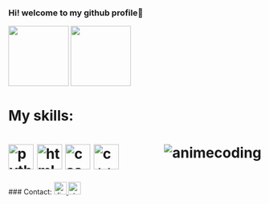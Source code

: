 ### Hi! welcome to my github profile👋

<!--
**BrenoCipolli/BrenoCipolli** is a ✨ _special_ ✨ repository because its `README.md` (this file) appears on your GitHub profile.
-->
<div>
  <img height='120cm' src='https://github-readme-stats.vercel.app/api?username=BrenoCipolli&show_icons=true&theme=dracula&include_all_commits=true&count_private=true'/>
  <img height='120cm' src='https://github-readme-stats.vercel.app/api/top-langs/?username=BrenoCipolli&layout=compact&langs_count=16&theme=dracula'/>
<div>
<h1> My skills:<h1>
  <img height='50cm' alt="python" src = "https://cdn.jsdelivr.net/gh/devicons/devicon/icons/python/python-original.svg">
  <img height="50cm" alt="html5" src="https://cdn.jsdelivr.net/gh/devicons/devicon/icons/html5/html5-original.svg">
  <img height="50cm" alt="css" src="https://cdn.jsdelivr.net/gh/devicons/devicon/icons/css3/css3-original.svg">
  <img height="50cm" alt="c++" src="https://cdn.jsdelivr.net/gh/devicons/devicon/icons/cplusplus/cplusplus-original.svg">
   <img align="right" alt="animecoding" src="https://cdn.discordapp.com/avatars/852901991722123274/a_56cfbc71b411f5940e17546bb38471f8.gif">
</div>
<div>
### Contact: 
<a href="https://discordapp.com/users/848646514003673139" target="_blank"><img height='25cm' alt="discord" src = "https://img.shields.io/badge/Discord-7289DA?style=for-the-badge&logo=discord&logoColor=white">
<a href="https://pt.stackoverflow.com/users/253238/brenocipolli" target="_blank"><img height='25cm' alt="stackoverflow" src = "https://img.shields.io/badge/Stack_Overflow-FE7A16?style=for-the-badge&logo=stack-overflow&logoColor=white">
<div>
